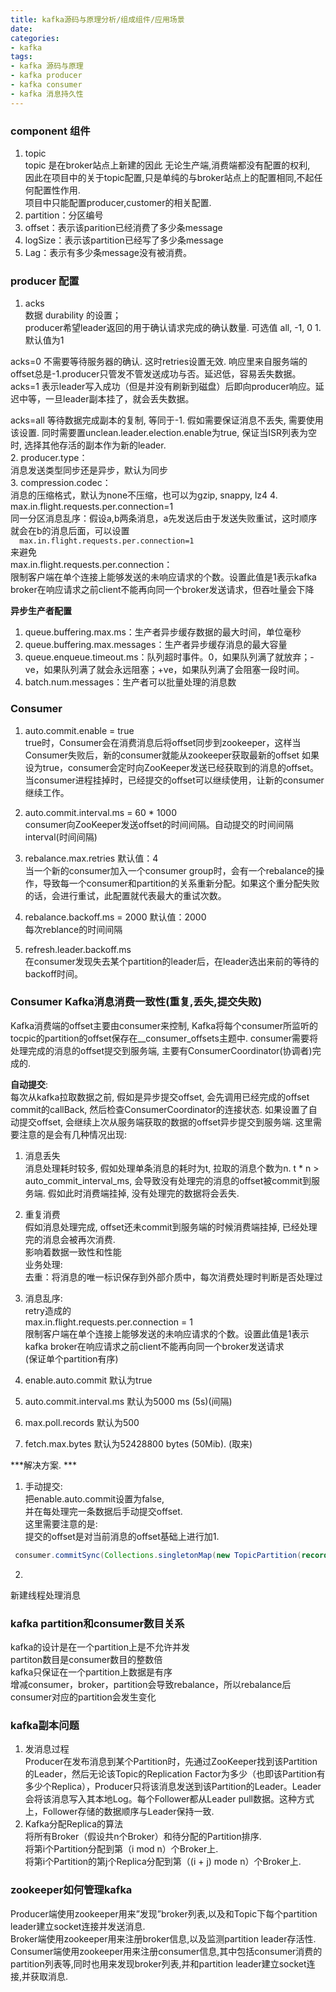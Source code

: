 ```yaml
---
title: kafka源码与原理分析/组成组件/应用场景
date:
categories:
- kafka
tags:
- kafka 源码与原理
- kafka producer
- kafka consumer
- kafka 消息持久性
---
```


### component 组件  
1. topic  
    topic 是在broker站点上新建的因此 无论生产端,消费端都没有配置的权利,  
    因此在项目中的关于topic配置,只是单纯的与broker站点上的配置相同,不起任何配置性作用.  
    项目中只能配置producer,customer的相关配置.  
2. partition：分区编号  
3. offset：表示该parition已经消费了多少条message  
4. logSize：表示该partition已经写了多少条message  
5. Lag：表示有多少条message没有被消费。  

### producer 配置
1. acks  
  数据 durability 的设置；  
  producer希望leader返回的用于确认请求完成的确认数量. 可选值   all, -1, 0 1. 默认值为1  

  acks=0 不需要等待服务器的确认. 这时retries设置无效. 响应里来自服务端的offset总是-1.producer只管发不管发送成功与否。延迟低，容易丢失数据。  
  acks=1 表示leader写入成功（但是并没有刷新到磁盘）后即向producer响应。延迟中等，一旦leader副本挂了，就会丢失数据。  
  
  acks=all 等待数据完成副本的复制, 等同于-1. 假如需要保证消息不丢失, 需要使用该设置. 同时需要置unclean.leader.election.enable为true, 保证当ISR列表为空时, 选择其他存活的副本作为新的leader.  
2. producer.type：  
  消息发送类型同步还是异步，默认为同步  
3. compression.codec：  
  消息的压缩格式，默认为none不压缩，也可以为gzip, snappy, lz4
4. max.in.flight.requests.per.connection=1  
  同一分区消息乱序：假设a,b两条消息，a先发送后由于发送失败重试，这时顺序就会在b的消息后面，可以设置  
      `  max.in.flight.requests.per.connection=1`  
  来避免  
  max.in.flight.requests.per.connection：  
    限制客户端在单个连接上能够发送的未响应请求的个数。设置此值是1表示kafka broker在响应请求之前client不能再向同一个broker发送请求，但吞吐量会下降  

**异步生产者配置**  
  1. queue.buffering.max.ms：生产者异步缓存数据的最大时间，单位毫秒  
  2. queue.buffering.max.messages：生产者异步缓存消息的最大容量
  3. queue.enqueue.timeout.ms：队列超时事件。0，如果队列满了就放弃；-ve，如果队列满了就会永远阻塞；+ve，如果队列满了会阻塞一段时间。
  4. batch.num.messages：生产者可以批量处理的消息数

### Consumer
1. auto.commit.enable = true  
  true时，Consumer会在消费消息后将offset同步到zookeeper，这样当Consumer失败后，新的consumer就能从zookeeper获取最新的offset
  如果设为true，consumer会定时向ZooKeeper发送已经获取到的消息的offset。当consumer进程挂掉时，已经提交的offset可以继续使用，让新的consumer继续工作。  
2. auto.commit.interval.ms = 60 * 1000  
  consumer向ZooKeeper发送offset的时间间隔。自动提交的时间间隔 interval(时间间隔)

3. rebalance.max.retries 默认值：4  
  当一个新的consumer加入一个consumer group时，会有一个rebalance的操作，导致每一个consumer和partition的关系重新分配。如果这个重分配失败的话，会进行重试，此配置就代表最大的重试次数。
4. rebalance.backoff.ms = 2000 默认值：2000  
  每次reblance的时间间隔
5. refresh.leader.backoff.ms  
  在consumer发现失去某个partition的leader后，在leader选出来前的等待的backoff时间。

### Consumer Kafka消息消费一致性(重复,丢失,提交失败)  
Kafka消费端的offset主要由consumer来控制, Kafka将每个consumer所监听的tocpic的partition的offset保存在__consumer_offsets主题中. consumer需要将处理完成的消息的offset提交到服务端, 主要有ConsumerCoordinator(协调者)完成的.  

**自动提交**:  
每次从kafka拉取数据之前, 假如是异步提交offset, 会先调用已经完成的offset commit的callBack, 然后检查ConsumerCoordinator的连接状态. 如果设置了自动提交offset, 会继续上次从服务端获取的数据的offset异步提交到服务端. 这里需要注意的是会有几种情况出现:
  1. 消息丢失  
    消息处理耗时较多, 假如处理单条消息的耗时为t, 拉取的消息个数为n. t * n > auto_commit_interval_ms, 会导致没有处理完的消息的offset被commit到服务端. 假如此时消费端挂掉, 没有处理完的数据将会丢失.
  2. 重复消费  
    假如消息处理完成, offset还未commit到服务端的时候消费端挂掉, 已经处理完的消息会被再次消费.  
    影响着数据一致性和性能  
    业务处理:  
      去重：将消息的唯一标识保存到外部介质中，每次消费处理时判断是否处理过
  3. 消息乱序:  
      retry造成的  
      max.in.flight.requests.per.connection = 1  
       限制客户端在单个连接上能够发送的未响应请求的个数。设置此值是1表示kafka broker在响应请求之前client不能再向同一个broker发送请求  
       (保证单个partition有序)    

  4. enable.auto.commit 默认为true  
  5. auto.commit.interval.ms 默认为5000 ms (5s)(间隔)  
  6. max.poll.records 默认为500  
  7. fetch.max.bytes 默认为52428800 bytes (50Mib). (取来)  

***解决方案. ***  
1. 手动提交:  
  把enable.auto.commit设置为false,  
  并在每处理完一条数据后手动提交offset.  
  这里需要注意的是:  
      提交的offset是对当前消息的offset基础上进行加1.  
```java
 consumer.commitSync(Collections.singletonMap(new TopicPartition(record.topic(), record.partition()), new OffsetAndMetadata(record.offset() + 1)));
 ```
2.  
  新建线程处理消息  

### kafka partition和consumer数目关系 
  kafka的设计是在一个partition上是不允许并发  
  partiton数目是consumer数目的整数倍  
  kafka只保证在一个partition上数据是有序  
  增减consumer，broker，partition会导致rebalance，所以rebalance后consumer对应的partition会发生变化  


### kafka副本问题
1. 发消息过程  
  Producer在发布消息到某个Partition时，先通过ZooKeeper找到该Partition的Leader，然后无论该Topic的Replication Factor为多少（也即该Partition有多少个Replica），Producer只将该消息发送到该Partition的Leader。Leader会将该消息写入其本地Log。每个Follower都从Leader pull数据。这种方式上，Follower存储的数据顺序与Leader保持一致.  
2. Kafka分配Replica的算法  
    将所有Broker（假设共n个Broker）和待分配的Partition排序.  
    将第i个Partition分配到第（i mod n）个Broker上.  
    将第i个Partition的第j个Replica分配到第（(i + j) mode n）个Broker上.  

### zookeeper如何管理kafka  
  Producer端使用zookeeper用来”发现”broker列表,以及和Topic下每个partition leader建立socket连接并发送消息.  
  Broker端使用zookeeper用来注册broker信息,以及监测partition leader存活性.  
  Consumer端使用zookeeper用来注册consumer信息,其中包括consumer消费的partition列表等,同时也用来发现broker列表,并和partition leader建立socket连接,并获取消息.  
